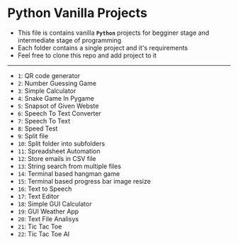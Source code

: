 # Python Vanilla Projects
- This file is contains vanilla **`Python`** projects for begginer stage and intermediate stage of programming
- Each folder contains a single project and it's requirements
- Feel free to clone this repo and add project to it 
***
- `1`: QR code generator
- `2`: Number Guessing Game
- `3`: Simple Calculator
- `4`: Snake Game In Pygame
- `5`: Snapsot of Given Webste
- `6`: Speech To Text Converter
- `7`: Speech To Text
- `8`: Speed Test
- `9`: Split file
- `10`: Split folder into subfolders
- `11`: Spreadsheet Automation
- `12`: Store emails in CSV file
- `13`: String search from multiple files
- `14`: Terminal based hangman game
- `15`: Terminal based progress bar image resize
- `16`: Text to Speech
- `17`: Text Editor
- `18`: Simple GUI Calculator
- `19`: GUI Weather App
- `20`: Text File Analisys
- `21`: Tic Tac Toe
- `22`: Tic Tac Toe AI